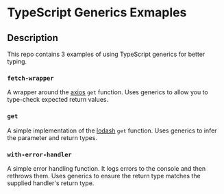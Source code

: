 # TypeScript Generics Exmaples

## Description

This repo contains 3 examples of using TypeScript generics for better typing.

### `fetch-wrapper`

A wrapper around the [axios](https://github.com/axios/axios) `get` function. Uses generics to allow you to type-check expected return values.

### `get`

A simple implementation of the [lodash](https://github.com/lodash/lodash) `get` function. Uses generics to infer the parameter and return types.

### `with-error-handler`

A simple error handling function. It logs errors to the console and then rethrows them. Uses generics to ensure the return type matches the supplied handler's return type.
